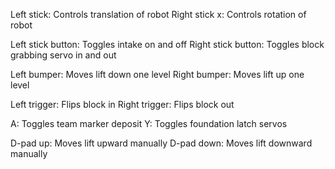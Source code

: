 Left stick:    Controls translation of robot
Right stick x: Controls rotation of robot

Left stick button: Toggles intake on and off
Right stick button: Toggles block grabbing servo in and out

Left bumper: Moves lift down one level
Right bumper: Moves lift up one level

Left trigger: Flips block in
Right trigger: Flips block out

A: Toggles team marker deposit
Y: Toggles foundation latch servos

D-pad up: Moves lift upward manually
D-pad down: Moves lift downward manually
